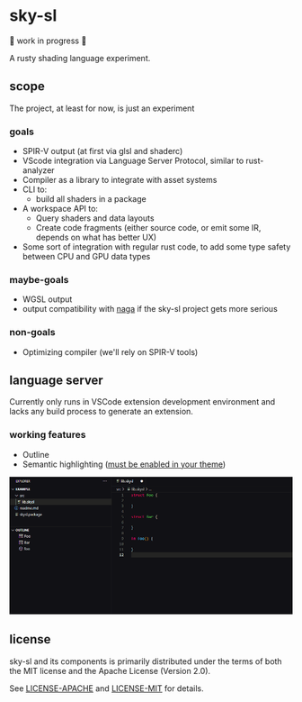 # sky-sl

🚧 work in progress 🚧

A rusty shading language experiment.

## scope

The project, at least for now, is just an experiment

### goals

* SPIR-V output (at first via glsl and shaderc)
* VScode integration via Language Server Protocol, similar to rust-analyzer
* Compiler as a library to integrate with asset systems
* CLI to:
  * build all shaders in a package
* A workspace API to:
  * Query shaders and data layouts
  * Create code fragments (either source code, or emit some IR, depends on what has better UX)
* Some sort of integration with regular rust code, to add some type safety between CPU and GPU data types

### maybe-goals

* WGSL output
* output compatibility with [naga](https://github.com/gfx-rs/naga) if the sky-sl project gets more serious

### non-goals

* Optimizing compiler (we'll rely on SPIR-V tools)

## language server

Currently only runs in VSCode extension development environment and lacks any build process to generate an extension.

### working features

* Outline
* Semantic highlighting ([must be enabled in your theme](https://code.visualstudio.com/api/language-extensions/semantic-highlight-guide#enablement-of-semantic-highlighting))

![a video showing vscode applying syntax highlighting to sky-sl code](./media/FeZaiNn.gif)

## license

sky-sl and its components is primarily distributed under the terms of both the MIT license and the Apache License (Version 2.0).

See [LICENSE-APACHE](LICENSE-APACHE) and [LICENSE-MIT](LICENSE-MIT) for details.
